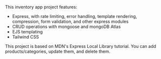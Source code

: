 This inventory app project features:

- Express, with rate limiting, error handling, template rendering, compression, form validation, and other express modules
- CRUD operations with mongoose and mongoDB Atlas
- EJS templating
- Tailwind CSS

This project is based on MDN's Express Local Library tutorial. You can add products/categories, update them, and delete them.
